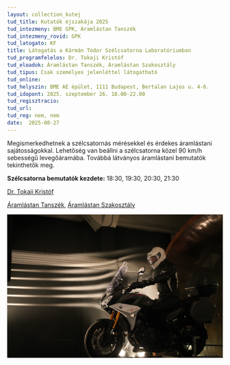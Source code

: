 ```yaml
---
layout: collection_kutej
tud_title: Kutatók éjszakája 2025
tud_intezmeny: BME GPK, Áramlástan Tanszék
tud_intezmeny_rovid: GPK
tud_latogato: KF
title: Látogatás a Kármán Tódor Szélcsatorna Laboratóriumban
tud_programfelelos: Dr. Tokaji Kristóf
tud_eloadok: Áramlástan Tanszék, Áramlástan Szakosztály
tud_tipus: Csak személyes jelenléttel látogatható
tud_online: 
tud_helyszin: BME AE épület, 1111 Budapest, Bertalan Lajos u. 4-6.
tud_idopont: 2025. szeptember 26. 18.00-22.00
tud_regisztracio: 
tud_url: 
tud_reg: nem, nem
date:  2025-08-27
---
```


Megismerkedhetnek a szélcsatornás mérésekkel és érdekes áramlástani sajátosságokkal. Lehetőség van beállni a szélcsatorna közel 90 km/h sebességű levegőáramába. 
Továbbá látványos áramlástani bemutatók tekinthetők meg.

**Szélcsatorna bemutatók kezdete:** 18:30, 19:30, 20:30, 21:30

[Dr. Tokaji Kristóf](https://tudprog.bme.hu/kutatok_ejszakaja/profilok/tokaji_kristof)

[Áramlástan Tanszék](https://www.ara.bme.hu/), [Áramlástan Szakosztály](https://www.facebook.com/aramlastanszakosztaly)

![Látogatás a Kármán Tódor Szélcsatorna Laboratóriumban](../2025/images/latogatas-a-karman-todor-szelcsatorna-laboratoriumban.JPG)

